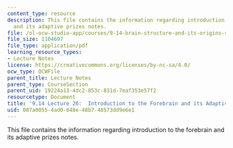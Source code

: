 ```yaml
---
content_type: resource
description: This file contains the information regarding introduction to the forebrain
  and its adaptive prizes notes.
file: /ol-ocw-studio-app/courses/9-14-brain-structure-and-its-origins-spring-2014/087a00554ad0648e48b748573dd9e6e1_MIT9_14S14_Lecture26.pdf
file_size: 1104697
file_type: application/pdf
learning_resource_types:
- Lecture Notes
license: https://creativecommons.org/licenses/by-nc-sa/4.0/
ocw_type: OCWFile
parent_title: Lecture Notes
parent_type: CourseSection
parent_uid: 19224a13-4dc2-853c-831d-7eaf353e57f2
resourcetype: Document
title: '9.14 Lecture 26:  Introduction to the Forebrain and its Adaptive Prizes Notes'
uid: 087a0055-4ad0-648e-48b7-48573dd9e6e1
---
```

This file contains the information regarding introduction to the forebrain and its adaptive prizes notes.